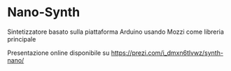 # Nano-Synth
Sintetizzatore basato sulla piattaforma Arduino usando Mozzi come libreria principale

Presentazione online disponibile su https://prezi.com/i_dmxn6tlvwz/synth-nano/
